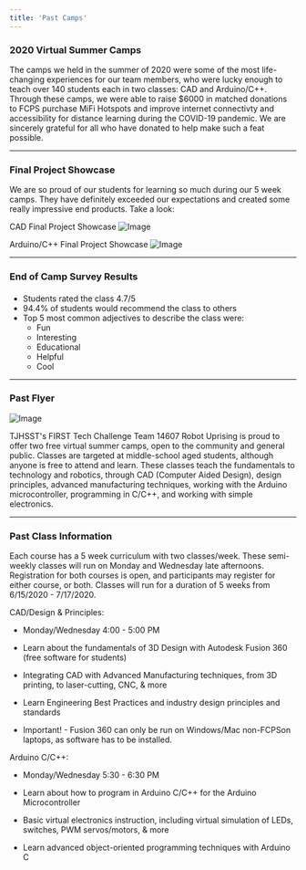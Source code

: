 ```yaml
---
title: 'Past Camps'
---
```


### 2020 Virtual Summer Camps 

The camps we held in the summer of 2020 were some of the most life-changing experiences for our team members, who were lucky enough to teach over 140 students each in two classes: CAD and Arduino/C++. Through these camps, we were able to raise $6000 in matched donations to FCPS purchase MiFi Hotspots and improve internet connectivty and accessibility for distance learning during the COVID-19 pandemic. We are sincerely grateful for all who have donated to help make such a feat possible.

____________

### Final Project Showcase

We are so proud of our students for learning so much during our 5 week camps. They have definitely exceeded our expectations and created some really impressive end products. Take a look:

CAD Final Project Showcase
![Image](https://drive.google.com/uc?id=1WYeonwliAfVjnHEVn9tADEg4Q44MVJjl)

Arduino/C++ Final Project Showcase
![Image](https://drive.google.com/uc?id=1pqD0CgFEbOnXiuRtlO1eSTYn0KX-8O81)

____________

### End of Camp Survey Results

- Students rated the class 4.7/5 <img src="https://drive.google.com/uc?id=1drjjhEXu5rrnn6r_Zx4264gYmBZQbwyF" width="75" height="17"/>
- 94.4% of students would recommend the class to others
- Top 5 most common adjectives to describe the class were:
    - Fun
    - Interesting
    - Educational
    - Helpful
    - Cool
____________

### Past Flyer

![Image](https://drive.google.com/uc?id=1R5VpIT3ez5J59VZiW5eVW84a964IS1qX)

TJHSST's FIRST Tech Challenge Team 14607 Robot Uprising is proud to offer two free virtual summer camps, open to the community and general public. Classes are targeted at middle-school aged students, although anyone is free to attend and learn. These classes teach the fundamentals to technology and robotics, through CAD (Computer Aided Design), design principles, advanced manufacturing techniques, working with the Arduino microcontroller, programming in C/C++, and working with simple electronics.

____________

### Past Class Information

Each course has a 5 week curriculum with two classes/week. These semi-weekly classes will run on Monday and Wednesday late afternoons. Registration for both courses is open, and participants may register for either course, or both. 
Classes will run for a duration of 5 weeks from 6/15/2020 - 7/17/2020. 

CAD/Design & Principles: 

- Monday/Wednesday 4:00 - 5:00 PM 

- Learn about the fundamentals of 3D Design with Autodesk Fusion 360 (free software for students)

- Integrating CAD with Advanced Manufacturing techniques, from 3D printing, to laser-cutting, CNC, & more

- Learn Engineering Best Practices and industry design principles and standards

- Important! - Fusion 360 can only be run on Windows/Mac non-FCPSon laptops, as software has to be installed. 

Arduino C/C++: 

- Monday/Wednesday 5:30 - 6:30 PM  

- Learn about how to program in Arduino C/C++ for the Arduino Microcontroller

- Basic virtual electronics instruction, including virtual simulation of LEDs, switches, PWM servos/motors, & more

- Learn advanced object-oriented programming techniques with Arduino C 

